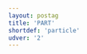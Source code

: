 ```yaml
---
layout: postag
title: 'PART'
shortdef: 'particle'
udver: '2'
---
```

<!-- Interlanguage links updated Út zář 29 20:42:56 CEST 2020 -->
